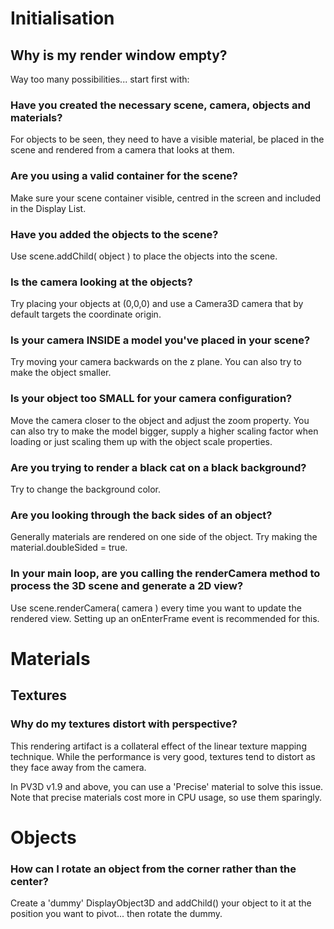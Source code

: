 # Initialisation #
## Why is my render window empty? ##
Way too many possibilities... start first with:

### Have you created the necessary scene, camera, objects and materials? ###
For objects to be seen, they need to have a visible material, be placed in the scene and rendered from a camera that looks at them.

### Are you using a valid container for the scene? ###
Make sure your scene container visible, centred in the screen and included in the Display List.

### Have you added the objects to the scene? ###
Use scene.addChild( object ) to place the objects into the scene.

### Is the camera looking at the objects? ###
Try placing your objects at (0,0,0) and use a Camera3D camera that by default targets the coordinate origin.

### Is your camera INSIDE a model you've placed in your scene? ###
Try moving your camera backwards on the z plane. You can also try to make the object smaller.

### Is your object too SMALL for your camera configuration? ###
Move the camera closer to the object and adjust the zoom property. You can also try to make the model bigger, supply a higher scaling factor when loading or just scaling them up with the object scale properties.

### Are you trying to render a black cat on a black background? ###
Try to change the background color.

### Are you looking through the back sides of an object? ###
Generally materials are rendered on one side of the object. Try making the material.doubleSided = true.

### In your main loop, are you calling the renderCamera method to process the 3D scene and generate a 2D view? ###
Use scene.renderCamera( camera ) every time you want to update the rendered view. Setting up an onEnterFrame event is recommended for this.

# Materials #

## Textures ##

### Why do my textures distort with perspective? ###
This rendering artifact is a collateral effect of the linear texture mapping technique. While the performance is very good, textures tend to distort as they face away from the camera.

In PV3D v1.9 and above, you can use a 'Precise' material to solve this issue. Note that precise materials cost more in CPU usage, so use them sparingly.

# Objects #

### How can I rotate an object from the corner rather than the center? ###
Create a 'dummy' DisplayObject3D and addChild() your object to it at the position you want to pivot... then rotate the dummy.